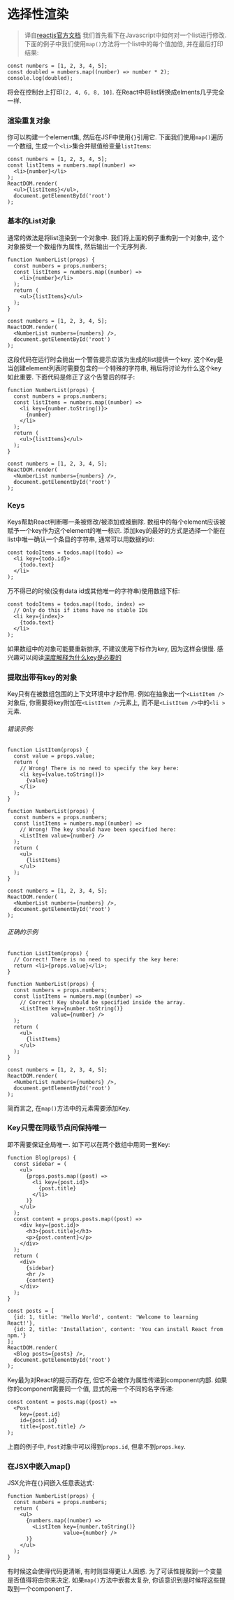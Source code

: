# 选择性渲染
> 译自[reactjs官方文档](https://facebook.github.io/react/docs/lists-and-keys.html)
我们首先看下在Javascript中如何对一个list进行修改. 下面的例子中我们使用`map()`方法将一个list中的每个值加倍, 并在最后打印结果:
```
const numbers = [1, 2, 3, 4, 5];
const doubled = numbers.map((number) => number * 2);
console.log(doubled);
```
将会在控制台上打印`[2, 4, 6, 8, 10]`. 
在React中将list转换成elments几乎完全一样. 
### 渲染重复对象
你可以构建一个element集, 然后在JSF中使用`{}`引用它. 
下面我们使用`map()`遍历一个数组, 生成一个`<li>`集合并赋值给变量`listItems`:
```
const numbers = [1, 2, 3, 4, 5];
const listItems = numbers.map((number) =>
  <li>{number}</li>
);
ReactDOM.render(
  <ul>{listItems}</ul>,
  document.getElementById('root')
);
```
### 基本的List对象
通常的做法是将list渲染到一个对象中.
我们将上面的例子重构到一个对象中, 这个对象接受一个数组作为属性, 然后输出一个无序列表.
```
function NumberList(props) {
  const numbers = props.numbers;
  const listItems = numbers.map((number) =>
    <li>{number}</li>
  );
  return (
    <ul>{listItems}</ul>
  );
}

const numbers = [1, 2, 3, 4, 5];
ReactDOM.render(
  <NumberList numbers={numbers} />,
  document.getElementById('root')
);
```
这段代码在运行时会抛出一个警告提示应该为生成的list提供一个key. 这个Key是当创建element列表时需要包含的一个特殊的字符串, 稍后将讨论为什么这个key如此重要. 
下面代码是修正了这个告警后的样子:
```
function NumberList(props) {
  const numbers = props.numbers;
  const listItems = numbers.map((number) =>
    <li key={number.toString()}>
      {number}
    </li>
  );
  return (
    <ul>{listItems}</ul>
  );
}

const numbers = [1, 2, 3, 4, 5];
ReactDOM.render(
  <NumberList numbers={numbers} />,
  document.getElementById('root')
);
```

### Keys
Keys帮助React判断哪一条被修改/被添加或被删除. 数组中的每个element应该被赋予一个key作为这个element的唯一标识. 
添加key的最好的方式是选择一个能在list中唯一确认一个条目的字符串, 通常可以用数据的id:
```
const todoItems = todos.map((todo) =>
  <li key={todo.id}>
    {todo.text}
  </li>
);
```
万不得已的时候(没有data id或其他唯一的字符串)使用数组下标:
```
const todoItems = todos.map((todo, index) =>
  // Only do this if items have no stable IDs
  <li key={index}>
    {todo.text}
  </li>
);
```
如果数组中的对象可能要重新排序, 不建议使用下标作为key, 因为这样会很慢. 感兴趣可以阅读[深度解释为什么key是必要的](https://facebook.github.io/react/docs/reconciliation.html#recursing-on-children)

### 提取出带有key的对象
Key只有在被数组包围的上下文环境中才起作用. 例如在抽象出一个`<ListItem />`对象后, 你需要将key附加在`<ListItem />`元素上, 而不是`<ListItem />`中的`<li >`元素. 
###### 错误示例:
```
function ListItem(props) {
  const value = props.value;
  return (
    // Wrong! There is no need to specify the key here:
    <li key={value.toString()}>
      {value}
    </li>
  );
}

function NumberList(props) {
  const numbers = props.numbers;
  const listItems = numbers.map((number) =>
    // Wrong! The key should have been specified here:
    <ListItem value={number} />
  );
  return (
    <ul>
      {listItems}
    </ul>
  );
}

const numbers = [1, 2, 3, 4, 5];
ReactDOM.render(
  <NumberList numbers={numbers} />,
  document.getElementById('root')
);
```
###### 正确的示例
```
function ListItem(props) {
  // Correct! There is no need to specify the key here:
  return <li>{props.value}</li>;
}

function NumberList(props) {
  const numbers = props.numbers;
  const listItems = numbers.map((number) =>
    // Correct! Key should be specified inside the array.
    <ListItem key={number.toString()}
              value={number} />
  );
  return (
    <ul>
      {listItems}
    </ul>
  );
}

const numbers = [1, 2, 3, 4, 5];
ReactDOM.render(
  <NumberList numbers={numbers} />,
  document.getElementById('root')
);
```
简而言之, 在`map()`方法中的元素需要添加Key. 
### Key只需在同级节点间保持唯一
即不需要保证全局唯一. 如下可以在两个数组中用同一套Key:
```
function Blog(props) {
  const sidebar = (
    <ul>
      {props.posts.map((post) =>
        <li key={post.id}>
          {post.title}
        </li>
      )}
    </ul>
  );
  const content = props.posts.map((post) =>
    <div key={post.id}>
      <h3>{post.title}</h3>
      <p>{post.content}</p>
    </div>
  );
  return (
    <div>
      {sidebar}
      <hr />
      {content}
    </div>
  );
}

const posts = [
  {id: 1, title: 'Hello World', content: 'Welcome to learning React!'},
  {id: 2, title: 'Installation', content: 'You can install React from npm.'}
];
ReactDOM.render(
  <Blog posts={posts} />,
  document.getElementById('root')
);
```
Key最为对React的提示而存在, 但它不会被作为属性传递到component内部. 如果你的component需要同一个值, 显式的用一个不同的名字传递:
```
const content = posts.map((post) =>
  <Post
    key={post.id}
    id={post.id}
    title={post.title} />
);

```
上面的例子中, `Post`对象中可以得到`props.id`, 但拿不到`props.key`. 

### 在JSX中嵌入map()
JSX允许在`{}`间嵌入任意表达式:
```
function NumberList(props) {
  const numbers = props.numbers;
  return (
    <ul>
      {numbers.map((number) =>
        <ListItem key={number.toString()}
                  value={number} />
      )}
    </ul>
  );
}
```
有时候这会使得代码更清晰, 有时则显得更让人困惑. 为了可读性提取到一个变量是否值得将由你来决定. 如果`map()`方法中嵌套太复杂, 你该意识到是时候将这些提取到一个component了. 